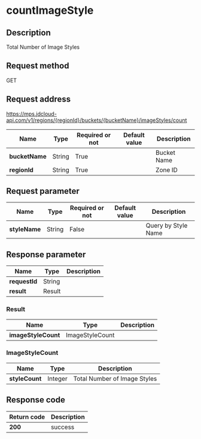 # countImageStyle


## Description
Total Number of Image Styles

## Request method
GET

## Request address
https://mps.jdcloud-api.com/v1/regions/{regionId}/buckets/{bucketName}/imageStyles/count

|Name|Type|Required or not|Default value|Description|
|---|---|---|---|---|
|**bucketName**|String|True| |Bucket Name|
|**regionId**|String|True| |Zone ID|

## Request parameter
|Name|Type|Required or not|Default value|Description|
|---|---|---|---|---|
|**styleName**|String|False| |Query by Style Name|


## Response parameter
|Name|Type|Description|
|---|---|---|
|**requestId**|String| |
|**result**|Result| |


### Result
|Name|Type|Description|
|---|---|---|
|**imageStyleCount**|ImageStyleCount| |
### ImageStyleCount
|Name|Type|Description|
|---|---|---|
|**styleCount**|Integer|Total Number of Image Styles|

## Response code
|Return code|Description|
|---|---|
|**200**|success|
